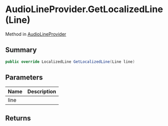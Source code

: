 # AudioLineProvider.GetLocalizedLine(Line)

Method in [AudioLineProvider](/api/csharp/yarn.unity.audiolineprovider.md)

## Summary



```csharp
public override LocalizedLine GetLocalizedLine(Line line)
```

## Parameters

|Name|Description|
|:---|:---|
|line||

## Returns



